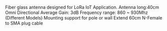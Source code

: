 Fiber glass antenna designed for LoRa IoT Application.
Antenna long:40cm
Omni Directional
Average Gain: 3dB
Frequency range: 860 ~ 930Mhz (Different Models)
Mounting support for pole or wall
Extend 60cm N-Female to SMA plug cable

